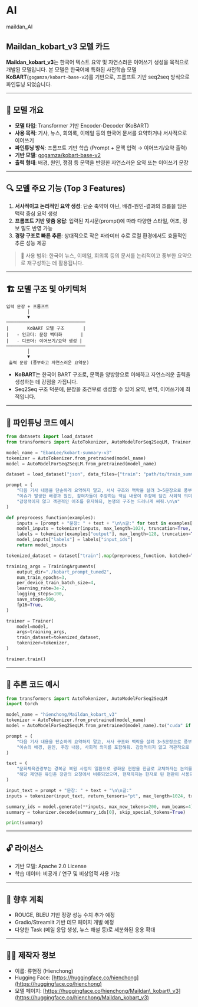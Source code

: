 # AI
maildan_AI

## Maildan\_kobart\_v3 모델 카드

**Maildan\_kobart\_v3**는 한국어 텍스트 요약 및 자연스러운 이어쓰기 생성을 목적으로 개발된 모델입니다. 본 모델은 한국어에 특화된 사전학습 모델 **KoBART**(`gogamza/kobart-base-v2`)를 기반으로, 프롬프트 기반 seq2seq 방식으로 파인튜닝 되었습니다.

---

## 🧠 모델 개요

* **모델 타입**: Transformer 기반 Encoder-Decoder (KoBART)
* **사용 목적**: 기사, 뉴스, 회의록, 이메일 등의 한국어 문서를 요약하거나 서사적으로 이어쓰기
* **파인튜닝 방식**: 프롬프트 기반 학습 (Prompt + 문맥 입력 → 이어쓰기/요약 출력)
* **기반 모델**: [gogamza/kobart-base-v2](https://huggingface.co/gogamza/kobart-base-v2)
* **출력 형태**: 배경, 원인, 쟁점 등 문맥을 반영한 자연스러운 요약 또는 이어쓰기 문장

---

## 🔍 모델 주요 기능 (Top 3 Features)

1. **서사적이고 논리적인 요약 생성**: 단순 축약이 아닌, 배경-원인-결과의 흐름을 담은 맥락 중심 요약 생성
2. **프롬프트 기반 맞춤 응답**: 입력된 지시문(prompt)에 따라 다양한 스타일, 어조, 정보 밀도 반영 가능
3. **경량 구조로 빠른 추론**: 상대적으로 작은 파라미터 수로 로컬 환경에서도 효율적인 추론 성능 제공

> 📌 사용 범위: 한국어 뉴스, 이메일, 회의록 등의 문서를 논리적이고 풍부한 요약으로 재구성하는 데 활용됩니다.

---

## 🏗️ 모델 구조 및 아키텍처

```
입력 문장 + 프롬프트
        │
        ▼
──────────────────────────────
|       KoBART 모델 구조       |
|   - 인코더: 문장 벡터화       |
|   - 디코더: 이어쓰기/요약 생성 |
──────────────────────────────
        │
        ▼
 출력 문장 (풍부하고 자연스러운 요약문)
```

* **KoBART**는 한국어 BART 구조로, 문맥을 양방향으로 이해하고 자연스러운 출력을 생성하는 데 강점을 가집니다.
* Seq2Seq 구조 덕분에, 문장을 조건부로 생성할 수 있어 요약, 번역, 이어쓰기에 최적입니다.

---

## 🧪 파인튜닝 코드 예시

```python
from datasets import load_dataset
from transformers import AutoTokenizer, AutoModelForSeq2SeqLM, Trainer, TrainingArguments

model_name = "EbanLee/kobart-summary-v3"
tokenizer = AutoTokenizer.from_pretrained(model_name)
model = AutoModelForSeq2SeqLM.from_pretrained(model_name)

dataset = load_dataset("json", data_files={"train": "path/to/train_summarized_1000.jsonl"})

prompt = (
    "다음 기사 내용을 단순하게 요약하지 말고, 서사 구조와 맥락을 살려 3~5문장으로 풍부하게 요약해줘. "
    "이슈가 발생한 배경과 원인, 참여자들이 주장하는 핵심 내용이 주장에 담긴 사회적 의미나 쟁점이 포함되도록 작성해줘. "
    "감정적이지 않고 객관적인 어조를 유지하되, 논쟁의 구조는 드러나게 써줘.\n\n"
)

def preprocess_function(examples):
    inputs = [prompt + "문장: " + text + "\n\n글:" for text in examples["input"]]
    model_inputs = tokenizer(inputs, max_length=1024, truncation=True, padding="max_length")
    labels = tokenizer(examples["output"], max_length=128, truncation=True, padding="max_length")
    model_inputs["labels"] = labels["input_ids"]
    return model_inputs

tokenized_dataset = dataset["train"].map(preprocess_function, batched=True, remove_columns=["input", "output"])

training_args = TrainingArguments(
    output_dir="./kobart_prompt_tuned2",
    num_train_epochs=3,
    per_device_train_batch_size=4,
    learning_rate=3e-2,
    logging_steps=100,
    save_steps=500,
    fp16=True,
)

trainer = Trainer(
    model=model,
    args=training_args,
    train_dataset=tokenized_dataset,
    tokenizer=tokenizer,
)

trainer.train()
```

---

## 📌 추론 코드 예시

```python
from transformers import AutoTokenizer, AutoModelForSeq2SeqLM
import torch

model_name = "hienchong/Maildan_kobart_v3"
tokenizer = AutoTokenizer.from_pretrained(model_name)
model = AutoModelForSeq2SeqLM.from_pretrained(model_name).to("cuda" if torch.cuda.is_available() else "cpu")

prompt = (
    "다음 기사 내용을 단순하게 요약하지 말고, 서사 구조와 맥락을 살려 3~5문장으로 풍부하게 요약해줘. "
    "이슈의 배경, 원인, 주장 내용, 사회적 의미를 포함해줘. 감정적이지 않고 객관적으로 서술해줘.\n\n"
)

text = (
    "문화체육관광부는 경복궁 복원 사업의 일환으로 광화문 현판을 한글로 교체하자는 논의를 시작했다. "
    "해당 제안은 유인촌 장관의 요청에서 비롯되었으며, 현재까지는 한자로 된 현판이 사용되고 있다..."
)

input_text = prompt + "문장: " + text + "\n\n글:"
inputs = tokenizer(input_text, return_tensors="pt", max_length=1024, truncation=True).to(model.device)

summary_ids = model.generate(**inputs, max_new_tokens=200, num_beams=4)
summary = tokenizer.decode(summary_ids[0], skip_special_tokens=True)

print(summary)
```

---

## 🔓 라이선스

* 기반 모델: Apache 2.0 License
* 학습 데이터: 비공개 / 연구 및 비상업적 사용 가능

---

## 🧭 향후 계획

* ROUGE, BLEU 기반 정량 성능 수치 추가 예정
* Gradio/Streamlit 기반 데모 페이지 개발 예정
* 다양한 Task (메일 응답 생성, 뉴스 해설 등)로 세분화된 응용 확대

---

## 🙋‍♀️ 제작자 정보

* 이름: 류현정 (Hienchong)
* Hugging Face: [https://huggingface.co/hienchong](https://huggingface.co/hienchong)
* 모델 페이지: [https://huggingface.co/hienchong/Maildan\_kobart\_v3](https://huggingface.co/hienchong/Maildan_kobart_v3)
